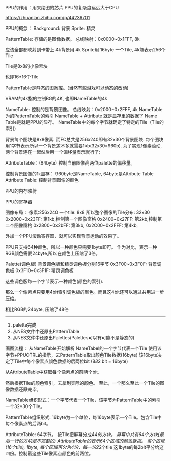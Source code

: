 PPU的作用：用来绘图的芯片
PPU的复杂度远远大于CPU

https://zhuanlan.zhihu.com/p/44236701

PPU的概念：
Background: 背景
Sprite: 精灵

PatternTable: 
存储的是图像数据。
总线映射：0x0000~0x1FFF, 8k

应该全部都映射到卡带上
4k背景用
4k Sprite用
16byte 一个Tile, 
4k能表示256个Tile

Tile是8x8的小像素块

也即16*16个Tile

PatternTable是静态的图案库。(当然有些游戏可以动态的改动)


VRAM的4k指的控制BG的4K, 也即NameTable的4k

NameTable: 
控制的是背景图像。
总线映射：0x2000~0x2FFF, 4k
NameTable为的PatternTable的索引
NameTable + Attribute 就是显存里的数据了
Name Table是就是PPU的显存。
NameTable中的每个字节就确定了特定的Tile（Tile的索引)


背景每个图块是8x8像素. 而FC总共是256x240即有32x30个背景图块.
每个图块用1字节表示所以一个背景差不多就需要1kb(32x30=960b).
为了实现1像素滚动, 两个背景连在一起然后用一个偏移量表示就行了:


AttributeTable：(64byte)
控制当前图像高两位palette的偏移量。


控制背景图像的1k显存：
960byte是NameTable, 64byte是Attribute Table
Attribute Table:
控制背景图像的颜色


PPU的内存映射

PPU的寄存器

图像布局：
像素:256x240 
一个tile: 8x8
所以整个图像的Tile分布: 32x30
0x2000~0x23FF: 第1kb,控制第一个图像窗格
0x2400~0x27FF: 第2kb,控制第二个图像窗格
0x2800~0x2bFF: 第3kb,
0x2C00~0x2FFF: 第4kb,

外加一个PPU滚动寄存器，就可以实现背景运动的效果了。

PPU只支持64种颜色，所以一种颜色只需要1byte即可。
作为对比，表示一种RGB颜色需要24byte,所以在颜色上压缩了3倍。

Palette(调色板)
背景调色版和精灵调色板分别16字节
0x3F00~0x3F0F: 背景调色板
0x3F10~0x3F1F: 精灵调色板

这些调色版每一个字节表示一种颜色(颜色的索引).

那么一个像素点只要用4bit索引调色板的颜色。而且这4bit还可以通过共用进一步压缩。

相比RGB的24byte, 压缩了48倍



---
1. palette完成
2. 从NES文件中还原出PatternTable
3. 从NES文件中还原出Palettes(Palettes可以有可能不是静态的)

画图流程：
从NameTable开始解析
NameTabel的一个字节代表一个Tile
使用该字节+PPUCTRL的指示，去PatternTable取出颜色Tile数据(16byte)
该16byte决定了Tile中每个像素点颜色数据的后两位bit (8*8*2 bit = 16byte)

从AttributeTable中获取每个像素点的前两个bit.

然后根据Tile的颜色索引，去拿到实际的颜色。
至此，一个那么至此一个Tile的图像数据还原完毕。

NameTable组织形式：一个字节代表一个Tile，该字节为PatternTable中的索引
一个32*30个Tile。

PatternTable组织形式: 16byte为一个单位，每16byte表示一个Tile。包含Tile中
每个像素点的后两bit。

AttributeTable: 64字节。
按Tile把屏幕分成4*4的方块。
屏幕中共有64个方块(最后一行的方块是不完整的)
AttributeTable的表示64个区域的颜色数据。
每个区域(16个tile), 1byte,
每个区域再分为4份，每一份2*2个tile
这1byte的每2bit平分给这四份。控制着这些Tile像素点颜色的前两位。





